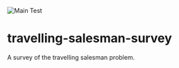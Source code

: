 ![Main Test](https://github.com/kevinricher/travelling-salesman-survey/workflows/.github/workflows/main.yml/badge.svg)

# travelling-salesman-survey
A survey of the travelling salesman problem.
